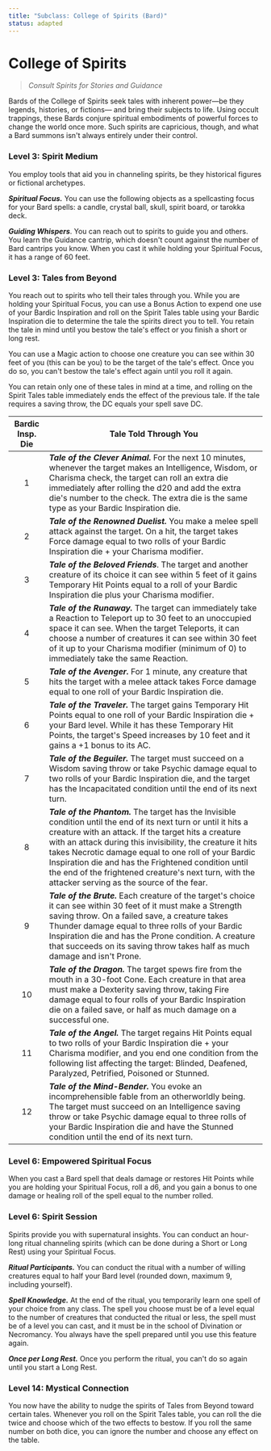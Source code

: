 ```yaml
---
title: "Subclass: College of Spirits (Bard)"
status: adapted
---
```


<p style="display:none">
Consult Spirits for Stories and Guidance.
</p>

# College of Spirits

> *Consult Spirits for Stories and Guidance*

Bards of the College of Spirits seek tales with inherent power—be they legends, histories, or fictions— and bring their subjects to life. Using occult trappings, these Bards conjure spiritual embodiments of powerful forces to change the world once more. Such spirits are capricious, though, and what a Bard summons isn't always entirely under their control.

### Level 3: Spirit Medium

You employ tools that aid you in channeling spirits, be they historical figures or fictional archetypes.

***Spiritual Focus.*** You can use the following objects as a spellcasting focus for your Bard spells: a candle, crystal ball, skull, spirit board, or tarokka deck.

***Guiding Whispers***. You can reach out to spirits to guide you and others. You learn the Guidance cantrip, which doesn't count against the number of Bard cantrips you know. When you cast it while holding your Spiritual Focus, it has a range of 60 feet.

### Level 3: Tales from Beyond

You reach out to spirits who tell their tales through you. While you are holding your Spiritual Focus, you can use a Bonus Action to expend one use of your Bardic Inspiration and roll on the Spirit Tales table using your Bardic Inspiration die to determine the tale the spirits direct you to tell. You retain the tale in mind until you bestow the tale's effect or you finish a short or long rest.

You can use a Magic action to choose one creature you can see within 30 feet of you (this can be you) to be the target of the tale's effect. Once you do so, you can't bestow the tale's effect again until you roll it again.

You can retain only one of these tales in mind at a time, and rolling on the Spirit Tales table immediately ends the effect of the previous tale. If the tale requires a saving throw, the DC equals your spell save DC.

| Bardic Insp. Die | Tale Told Through You |
|:-:|---|
| 1 | ***Tale of the Clever Animal.*** For the next 10 minutes, whenever the target makes an Intelligence, Wisdom, or Charisma check, the target can roll an extra die immediately after rolling the d20 and add the extra die's number to the check. The extra die is the same type as your Bardic Inspiration die. |
| 2 | ***Tale of the Renowned Duelist.*** You make a melee spell attack against the target. On a hit, the target takes Force damage equal to two rolls of your Bardic Inspiration die + your Charisma modifier. |
| 3 | ***Tale of the Beloved Friends***. The target and another creature of its choice it can see within 5 feet of it gains Temporary Hit Points equal to a roll of your Bardic Inspiration die plus your Charisma modifier. |
| 4 | ***Tale of the Runaway.*** The target can immediately take a Reaction to Teleport up to 30 feet to an unoccupied space it can see. When the target Teleports, it can choose a number of creatures it can see within 30 feet of it up to your Charisma modifier (minimum of 0) to immediately take the same Reaction. |
| 5 | ***Tale of the Avenger.*** For 1 minute, any creature that hits the target with a melee attack takes Force damage equal to one roll of your Bardic Inspiration die. |
| 6 | ***Tale of the Traveler.*** The target gains Temporary Hit Points equal to one roll of your Bardic Inspiration die + your Bard level. While it has these Temporary Hit Points, the target's Speed increases by 10 feet and it gains a +1 bonus to its AC. |
| 7 | ***Tale of the Beguiler.*** The target must succeed on a Wisdom saving throw or take Psychic damage equal to two rolls of your Bardic Inspiration die, and the target has the Incapacitated condition until the end of its next turn. |
| 8 | ***Tale of the Phantom.*** The target has the Invisible condition until the end of its next turn or until it hits a creature with an attack. If the target hits a creature with an attack during this invisibility, the creature it hits takes Necrotic damage equal to one roll of your Bardic Inspiration die and has the Frightened condition until the end of the frightened creature's next turn, with the attacker serving as the source of the fear. |
| 9 | ***Tale of the Brute.*** Each creature of the target's choice it can see within 30 feet of it must make a Strength saving throw. On a failed save, a creature takes Thunder damage equal to three rolls of your Bardic Inspiration die and has the Prone condition. A creature that succeeds on its saving throw takes half as much damage and isn't Prone. |
| 10 | ***Tale of the Dragon.*** The target spews fire from the mouth in a 30-foot Cone. Each creature in that area must make a Dexterity saving throw, taking Fire damage equal to four rolls of your Bardic Inspiration die on a failed save, or half as much damage on a successful one. |
| 11 | ***Tale of the Angel.*** The target regains Hit Points equal to two rolls of your Bardic Inspiration die + your Charisma modifier, and you end one condition from the following list affecting the target: Blinded, Deafened, Paralyzed, Petrified, Poisoned or Stunned. |
| 12 | ***Tale of the Mind-Bender.*** You evoke an incomprehensible fable from an otherworldly being. The target must succeed on an Intelligence saving throw or take Psychic damage equal to three rolls of your Bardic Inspiration die and have the Stunned condition until the end of its next turn. |

### Level 6: Empowered Spiritual Focus

When you cast a Bard spell that deals damage or restores Hit Points while you are holding your Spiritual Focus, roll a d6, and you gain a bonus to one damage or healing roll of the spell equal to the number rolled.

### Level 6: Spirit Session

Spirits provide you with supernatural insights. You can conduct an hour-long ritual channeling spirits (which can be done during a Short or Long Rest) using your Spiritual Focus.

***Ritual Participants.*** You can conduct the ritual with a number of willing creatures equal to half your Bard level (rounded down, maximum 9, including yourself).

***Spell Knowledge.*** At the end of the ritual, you temporarily learn one spell of your choice from any class. The spell you choose must be of a level equal to the number of creatures that conducted the ritual or less, the spell must be of a level you can cast, and it must be in the school of Divination or Necromancy. You always have the spell prepared until you use this feature again.

***Once per Long Rest.*** Once you perform the ritual, you can't do so again until you start a Long Rest.

### Level 14: Mystical Connection

You now have the ability to nudge the spirits of Tales from Beyond toward certain tales. Whenever you roll on the Spirit Tales table, you can roll the die twice and choose which of the two effects to bestow. If you roll the same number on both dice, you can ignore the number and choose any effect on the table.

